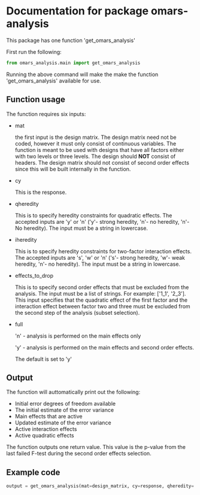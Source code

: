 # Documentation for package omars-analysis

This package has one function 'get_omars_analysis'

First run the following:

```python
from omars_analysis.main import get_omars_analysis
```

Running the above command will make the make the function 'get_omars_analysis' available for use.

## Function usage

The function requires six inputs:

- mat
  
  the first input is the design matrix. The design matrix need not be coded, however it must only consist of continuous variables. The function is meant to be used with designs that have all factors either with two levels or three levels. The design should **NOT** consist of headers. The design matrix should not consist of second order effects since this will be built internally in the function.
- cy
  
  This is the response.

- qheredity
  
  This is to specify heredity constraints for quadratic effects. The accepted inputs are 'y' or 'n' ('y'- strong heredity, 'n'- no heredity, 'n'- No heredity). The input must be a string in lowercase.
- iheredity
  
  This is to specify heredity constraints for two-factor interaction effects. The accepted inputs are 's', 'w' or 'n' ('s'- strong heredity, 'w'- weak heredity, 'n'- no heredity). The input must be a string in lowercase.

- effects_to_drop
  
  This is to specify second order effects that must be excluded from the analysis. The input must be a list of strings. For example: ['1_1', '2_3']. This input specifies that the quadratic effect of the first factor and the interaction effect between factor two and three must be excluded from the second step of the analysis (subset selection).

- full
  
  'n' -  analysis is performed on the main effects only
  
  'y' - analysis is performed on the main effects and second order effects.

  The default is set to 'y'

## Output

The function will auttomatically print out the following:

- Initial error degrees of freedom available
- The initial estimate of the error variance
- Main effects that are active
- Updated estimate of the error variance
- Active interaction effects
- Active quadratic effects

The function outputs one return value. This value is the p-value from the last failed F-test during the second order effects selection.

## Example code

```python
output = get_omars_analysis(mat=design_matrix, cy=response, qheredity='n', iheredity='n', effects_to_drop=[], full='y')
```
